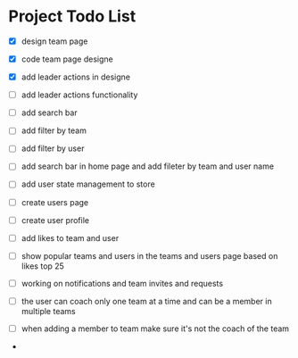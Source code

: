 # Project Todo List

- [X] design team page
- [X] code team page designe

- [X] add leader actions in designe

- [ ] add leader actions functionality

- [ ] add search bar
- [ ] add filter by team

- [ ] add filter by user

- [ ] add search bar in home page and add fileter by team and user name

- [ ] add user state management to store

- [ ] create users page

- [ ] create user profile

- [ ] add likes to team and user

- [ ] show popular teams and users in the teams and users page based on likes top 25

- [ ] working on notifications and team invites and requests


- [ ] the user can coach only one team at a time and can be a member in multiple teams

- [ ] when adding a member to team make sure it's not the coach of the team

- 

